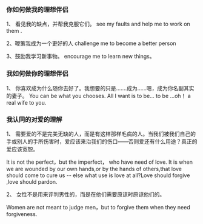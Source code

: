 ### 你如何做我的理想伴侣

1、 看见我的缺点，并帮我克服它们。
    see my faults and help me to work on them .
    
2、鞭策我成为一个更好的人
    challenge me to become a better person
    
3、鼓励我学习新事物。
    encourage me to learn new things。
    
### 我如何做你的理想伴侣

1、 你喜欢成为什么随你去好了。我想要的只是.......成为......嗯，成为你名副其实的妻子。
    You can be what you chooses. All I want is to be... to be ...oh！ a real wife to you.
    
### 我认同的对爱的理解

1、 需要爱的不是完美无缺的人，而是有这样那样毛病的人。当我们被我们自己的手或别人的手所伤害时，爱应该来治我们的伤口——否则爱还有什么用途？真正的爱应该宽恕。

It is not the perfect，but the imperfect， who have need of love. It is when we are wounded by our own hands,or
 by the hands of others,that love should come to cure us -- else what use is love at all?Love should forgive ,love should pardon.
 
2、 女性不是用来评判男性的，而是在他们需要原谅时原谅他们的。

Women are not meant to judge men，but to forgive them when they need forgiveness.
 

